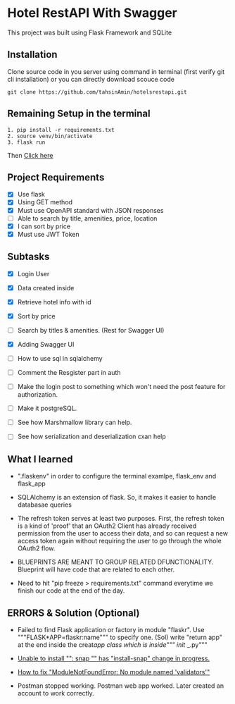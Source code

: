 # Hotel RestAPI With Swagger

This project was built using Flask Framework and SQLite

## Installation

Clone source code in you server using command in terminal (first verify git cli installation) or you can directly download scouce code

```
git clone https://github.com/tahsinAmin/hotelsrestapi.git
```

## Remaining Setup in the terminal

```
1. pip install -r requirements.txt
2. source venv/bin/activate
3. flask run
```

Then [Click here](http://127.0.0.1:5000/)

## Project Requirements

- [x] Use flask
- [x] Using GET method
- [x] Must use OpenAPI standard with JSON responses
- [ ] Able to search by title, amenities, price, location
- [x] I can sort by price
- [x] Must use JWT Token

<!-- # Links (Postman needed) -->

<!-- ## Show Data (GET) -->

<!-- ```
http://127.0.0.1:5000/api/v1/hotels
```

## Show 1 Hotel by id (GET)

```
http://127.0.0.1:5000/api/v1/hotels/1
```

## Sort by price (GET)

```
http://127.0.0.1:5000/api/v1/hotels/sort
``` -->

## Subtasks

- [x] Login User
- [x] Data created inside
- [x] Retrieve hotel info with id
- [x] Sort by price
- [ ] Search by titles & amenities. (Rest for Swagger UI)
- [x] Adding Swagger UI

- [ ] How to use sql in sqlalchemy
- [ ] Comment the Resgister part in auth
- [ ] Make the login post to something which won't need the post feature for authorization.
- [ ] Make it postgreSQL.
- [ ] See how Marshmallow library can help.
- [ ] See how serialization and deserialization cxan help

## What I learned

- ".flaskenv" in order to configure the terminal examlpe, flask_env and flask_app

- SQLAlchemy is an extension of flask. So, it makes it easier to handle databasae queries

- The refresh token serves at least two purposes. First, the refresh token is a kind of 'proof' that an OAuth2 Client has already received permission from the user to access their data, and so can request a new access token again without requiring the user to go through the whole OAuth2 flow.

- BLUEPRINTS ARE MEANT TO GROUP RELATED DFUNCTIONALITY. Blueprint will have code that are related to each other.

- Need to hit "pip freeze > requirements.txt" command everytime we finish our code at the end of the day.

## ERRORS & Solution (Optional)

- Failed to find Flask application or factory in module "flaskr". Use """FLASK\*APP=flaskr:name""" to specify one. (Sol) write "return app" at the end inside the creat*app class which is inside"""* _init_ \_.py"""

- [Unable to install "<PACKAGE>": snap "<PACKAGE>" has "install-snap" change in progress.](https://askubuntu.com/questions/1029117/unable-to-install-package-snap-package-has-install-snap-change-in-pro)

- [How to fix "ModuleNotFoundError: No module named 'validators'"](https://copypaste.guru/WhereIsMyPythonModule/how-to-fix-modulenotfounderror-no-module-named-validators)

- Postman stopped working. Postman web app worked. Later created an account to work correctly.
